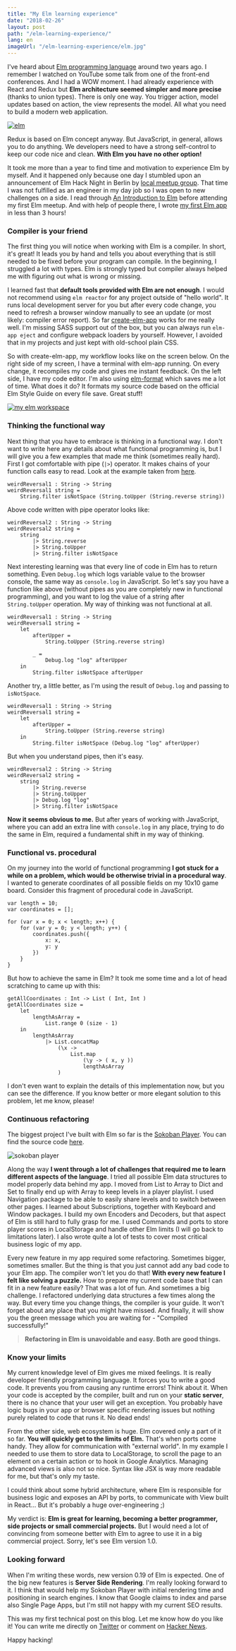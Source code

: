 ```yaml
---
title: "My Elm learning experience"
date: "2018-02-26"
layout: post
path: "/elm-learning-experience/"
lang: en
imageUrl: "/elm-learning-experience/elm.jpg"
---
```


I've heard about [Elm programming language](http://elm-lang.org/) around two years ago. I remember I watched on YouTube some talk from one of the front-end conferences. And I had a WOW moment. I had already experience with React and Redux but **Elm architecture seemed simpler and more precise** (thanks to union types). There is only one way. You trigger action, model updates based on action, the view represents the model. All what you need to build a modern web application.

[![elm](./elm.jpg)](./elm.jpg)

Redux is based on Elm concept anyway. But JavaScript, in general, allows you to do anything. We developers need to have a strong self-control to keep our code nice and clean. **With Elm you have no other option!**

It took me more than a year to find time and motivation to experience Elm by myself. And it happened only because one day I stumbled upon an announcement of Elm Hack Night in Berlin by [local meetup group](https://www.meetup.com/Elm-Berlin). That time I was not fulfilled as an engineer in my day job so I was open to new challenges on a side. I read through [An Introduction to Elm](https://guide.elm-lang.org/) before attending my first Elm meetup. And with help of people there, I wrote [my first Elm app](https://github.com/krzysu/elm-shopping-cart) in less than 3 hours!

### Compiler is your friend

The first thing you will notice when working with Elm is a compiler. In short, it's great! It leads you by hand and tells you about everything that is still needed to be fixed before your program can compile. In the beginning, I struggled a lot with types. Elm is strongly typed but compiler always helped me with figuring out what is wrong or missing.

I learned fast that **default tools provided with Elm are not enough**. I would not recommend using `elm reactor` for any project outside of "hello world". It runs local development server for you but after every code change, you need to refresh a browser window manually to see an update (or most likely: compiler error report). So far [create-elm-app](https://github.com/halfzebra/create-elm-app) works for me really well. I'm missing SASS support out of the box, but you can always run `elm-app eject` and configure webpack loaders by yourself. However, I avoided that in my projects and just kept with old-school plain CSS.

So with create-elm-app, my workflow looks like on the screen below. On the right side of my screen, I have a terminal with elm-app running. On every change, it recompiles my code and gives me instant feedback. On the left side, I have my code editor. I'm also using [elm-format](https://github.com/avh4/elm-format) which saves me a lot of time. What does it do? It formats my source code based on the official Elm Style Guide on every file save. Great stuff!

[![my elm workspace](./workspace.png)](./workspace.png)

### Thinking the functional way

Next thing that you have to embrace is thinking in a functional way. I don't want to write here any details about what functional programming is, but I will give you a few examples that made me think (sometimes really hard). First I got comfortable with pipe (`|>`) operator. It makes chains of your function calls easy to read. Look at the example taken from [here](http://elm-lang.org/examples/pipes/code).

    weirdReversal1 : String -> String
    weirdReversal1 string =
        String.filter isNotSpace (String.toUpper (String.reverse string))

Above code written with pipe operator looks like:

    weirdReversal2 : String -> String
    weirdReversal2 string =
        string
            |> String.reverse
            |> String.toUpper
            |> String.filter isNotSpace

Next interesting learning was that every line of code in Elm has to return something. Even `Debug.log` which logs variable value to the browser console, the same way as `console.log` in JavaScript. So let's say you have a function like above (without pipes as you are completely new in functional programming), and you want to log the value of a string after `String.toUpper` operation. My way of thinking was not functional at all.

    weirdReversal1 : String -> String
    weirdReversal1 string =
        let
            afterUpper =
                String.toUpper (String.reverse string)

            _ =
                Debug.log "log" afterUpper
        in
            String.filter isNotSpace afterUpper

Another try, a little better, as I'm using the result of `Debug.log` and passing to `isNotSpace`.

    weirdReversal1 : String -> String
    weirdReversal1 string =
        let
            afterUpper =
                String.toUpper (String.reverse string)
        in
            String.filter isNotSpace (Debug.log "log" afterUpper)

But when you understand pipes, then it's easy.

    weirdReversal2 : String -> String
    weirdReversal2 string =
        string
            |> String.reverse
            |> String.toUpper
            |> Debug.log "log"
            |> String.filter isNotSpace

**Now it seems obvious to me.** But after years of working with JavaScript, where you can add an extra line with `console.log` in any place, trying to do the same in Elm, required a fundamental shift in my way of thinking.

### Functional vs. procedural

On my journey into the world of functional programming **I got stuck for a while on a problem, which would be otherwise trivial in a procedural way**. I wanted to generate coordinates of all possible fields on my 10x10 game board. Consider this fragment of procedural code in JavaScript.

    var length = 10;
    var coordinates = [];

    for (var x = 0; x < length; x++) {
        for (var y = 0; y < length; y++) {
            coordinates.push({
                x: x,
                y: y
            })
        }
    }

But how to achieve the same in Elm? It took me some time and a lot of head scratching to came up with this:

    getAllCoordinates : Int -> List ( Int, Int )
    getAllCoordinates size =
        let
            lengthAsArray =
                List.range 0 (size - 1)
        in
            lengthAsArray
                |> List.concatMap
                    (\x ->
                        List.map
                            (\y -> ( x, y ))
                            lengthAsArray
                    )

I don't even want to explain the details of this implementation now, but you can see the difference. If you know better or more elegant solution to this problem, let me know, please!

### Continuous refactoring

The biggest project I've built with Elm so far is the [Sokoban Player](https://sokoban-player.netlify.com/). You can find the source code [here](https://github.com/krzysu/elm-sokoban-player).

![sokoban player](./sokoban-player.gif)

Along the way **I went through a lot of challenges that required me to learn different aspects of the language**. I tried all possible Elm data structures to model properly data behind my app. I moved from List to Array to Dict and Set to finally end up with Array to keep levels in a player playlist. I used Navigation package to be able to easily share levels and to switch between other pages. I learned about Subscriptions, together with Keyboard and Window packages. I build my own Encoders and Decoders, but that aspect of Elm is still hard to fully grasp for me. I used Commands and ports to store player scores in LocalStorage and handle other Elm limits (I will go back to limitations later). I also wrote quite a lot of tests to cover most critical business logic of my app.

Every new feature in my app required some refactoring. Sometimes bigger, sometimes smaller. But the thing is that you just cannot add any bad code to your Elm app. The compiler won't let you do that! **With every new feature I felt like solving a puzzle.** How to prepare my current code base that I can fit in a new feature easily? That was a lot of fun. And sometimes a big challenge. I refactored underlying data structures a few times along the way. But every time you change things, the compiler is your guide. It won't forget about any place that you might have missed. And finally, it will show you the green message which you are waiting for - "Compiled successfully!"

> **Refactoring in Elm is unavoidable and easy. Both are good things.**

### Know your limits

My current knowledge level of Elm gives me mixed feelings. It is really developer friendly programming language. It forces you to write a good code. It prevents you from causing any runtime errors! Think about it. When your code is accepted by the compiler, built and run on your **static server**, there is no chance that your user will get an exception. You probably have logic bugs in your app or browser specific rendering issues but nothing purely related to code that runs it. No dead ends!

From the other side, web ecosystem is huge. Elm covered only a part of it so far. **You will quickly get to the limits of Elm.** That's when ports come handy. They allow for communication with "external world". In my example I needed to use them to store data to LocalStorage, to scroll the page to an element on a certain action or to hook in Google Analytics. Managing advanced views is also not so nice. Syntax like JSX is way more readable for me, but that's only my taste.

I could think about some hybrid architecture, where Elm is responsible for business logic and exposes an API by ports, to communicate with View built in React... But it's probably a huge over-engineering ;)

My verdict is: **Elm is great for learning, becoming a better programmer, side projects or small commercial projects.** But I would need a lot of convincing from someone better with Elm to agree to use it in a big commercial project. Sorry, let's see Elm version 1.0.

### Looking forward

When I'm writing these words, new version 0.19 of Elm is expected. One of the big new features is **Server Side Rendering**. I'm really looking forward to it. I think that would help my Sokoban Player with initial rendering time and positioning in search engines. I know that Google claims to index and parse also Single Page Apps, but I'm still not happy with my current SEO results.

This was my first technical post on this blog. Let me know how do you like it! You can write me directly on [Twitter](https://twitter.com/krzysu) or comment on [Hacker News](https://news.ycombinator.com/item?id=16464845).

Happy hacking!
